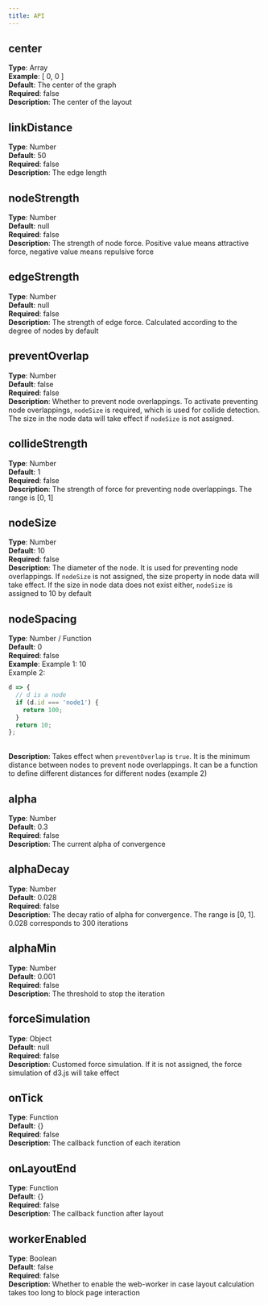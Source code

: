 ```yaml
---
title: API
---
```


## center

**Type**: Array<br />**Example**: [ 0, 0 ]<br />**Default**: The center of the graph<br />**Required**: false<br />**Description**: The center of the layout

## linkDistance

**Type**: Number<br />**Default**: 50<br />**Required**: false<br />**Description**: The edge length

## nodeStrength

**Type**: Number<br />**Default**: null<br />**Required**: false<br />**Description**: The strength of node force. Positive value means attractive force, negative value means repulsive force

## edgeStrength

**Type**: Number<br />**Default**: null<br />**Required**: false<br />**Description**: The strength of edge force. Calculated according to the degree of nodes by default

## preventOverlap

**Type**: Number<br />**Default**: false<br />**Required**: false<br />**Description**: Whether to prevent node overlappings. To activate preventing node overlappings, `nodeSize` is required, which is used for collide detection. The size in the node data will take effect if `nodeSize` is not assigned.

## collideStrength

**Type**: Number<br />**Default**: 1<br />**Required**: false<br />**Description**: The strength of force for preventing node overlappings. The range is [0, 1]

## nodeSize

**Type**: Number<br />**Default**: 10<br />**Required**: false<br />**Description**: The diameter of the node. It is used for preventing node overlappings. If `nodeSize` is not assigned, the size property in node data will take effect. If the size in node data does not exist either, `nodeSize` is assigned to 10 by default

## nodeSpacing

**Type**: Number / Function <br />**Default**: 0 <br />**Required**: false <br />**Example**: Example 1: 10 <br />Example 2:

```javascript
d => {
  // d is a node
  if (d.id === 'node1') {
    return 100;
  }
  return 10;
};
```

<br />**Description**: Takes effect when `preventOverlap` is `true`. It is the minimum distance between nodes to prevent node overlappings. It can be a function to define different distances for different nodes (example 2)

## alpha

**Type**: Number<br />**Default**: 0.3<br />**Required**: false<br />**Description**: The current alpha of convergence

## alphaDecay

**Type**: Number<br />**Default**: 0.028<br />**Required**: false<br />**Description**: The decay ratio of alpha for convergence. The range is [0, 1]. 0.028 corresponds to 300 iterations

## alphaMin

**Type**: Number<br />**Default**: 0.001<br />**Required**: false<br />**Description**: The threshold to stop the iteration

## forceSimulation

**Type**: Object<br />**Default**: null<br />**Required**: false<br />**Description**: Customed force simulation. If it is not assigned, the force simulation of d3.js will take effect

## onTick

**Type**: Function<br />**Default**: {}<br />**Required**: false<br />**Description**: The callback function of each iteration

## onLayoutEnd

**Type**: Function<br />**Default**: {}<br />**Required**: false<br />**Description**: The callback function after layout

## workerEnabled

**Type**: Boolean<br />**Default**: false<br />**Required**: false<br />**Description**: Whether to enable the web-worker in case layout calculation takes too long to block page interaction
